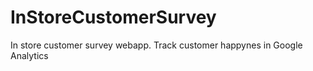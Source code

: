 # InStoreCustomerSurvey
In store customer survey webapp. Track customer happynes in Google Analytics

